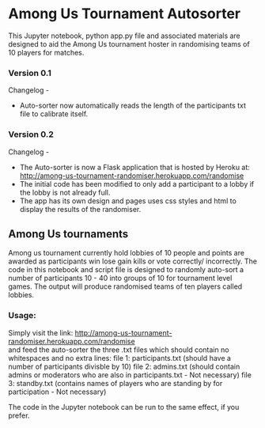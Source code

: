# Among Us Tournament Autosorter
This Jupyter notebook, python app.py file and associated materials are designed to aid the Among Us tournament hoster in randomising teams of 10 players for matches.

### Version 0.1
Changelog -   
- Auto-sorter now automatically reads the length of the participants txt file to calibrate itself.
### Version 0.2
Changelog - 
- The Auto-sorter is now a Flask application that is hosted by Heroku at: http://among-us-tournament-randomiser.herokuapp.com/randomise  
- The initial code has been modified to only add a participant to a lobby if the lobby is not already full.   
- The app has its own design and pages uses css styles and html to display the results of the randomiser.


## Among Us tournaments
Among us tournament currently hold lobbies of 10 people and points are awarded as participants win lose gain kills or vote correctly/ incorrectly. The code in this notebook and script file is designed to randomly auto-sort a number of participants 10 - 40 into groups of 10 for tournament level games. The output will produce randomised teams of ten players called lobbies.

### Usage:

Simply visit the link: http://among-us-tournament-randomiser.herokuapp.com/randomise  
and feed the auto-sorter the three .txt files which should contain no whitespaces and no extra lines:
file 1: participants.txt (should have a number of participants divisble by 10)
file 2: admins.txt (should contain admins or moderators who are also in participants.txt - Not necessary)
file 3: standby.txt (contains names of players who are standing by for participation - Not necessary)

The code in the Jupyter notebook can be run to the same effect, if you prefer.

